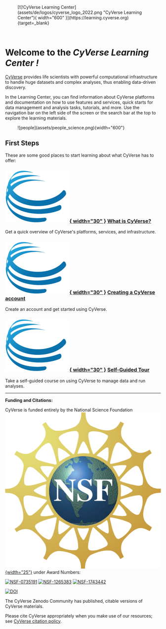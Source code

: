 <figure markdown>
  [![!CyVerse Learning Center](assets/de/logos/cyverse_logo_2022.png "CyVerse Learning Center"){ width="600" }](https://learning.cyverse.org){target=_blank}
</figure>

<br>

# Welcome to the ***CyVerse Learning Center*** *!*

[CyVerse](https://cyverse.org) provides life scientists with powerful computational infrastructure to handle huge datasets and complex analyses, thus enabling data-driven discovery.

In the Learning Center, you can find information about CyVerse platforms and documentation on how to use features and services, quick starts for data management and analysis tasks, tutorials, and more. Use the navigation bar on the left side of the screen or the search bar at the top to explore the learning materials.

<figure markdown>
  ![people](assets/people_science.png){width="600"}
</figure>



## First Steps

These are some good places to start learning about what CyVerse has to offer:

### **[![!What](assets/de/logos/cyverse_ball_2022.png "Account"){ width="30" }](what_is_cyverse.md) [What is CyVerse?](what_is_cyverse.md)**

Get a quick overview of CyVerse's platforms, services, and infrastructure.

### **[![!Account](assets/de/logos/cyverse_ball_2022.png "Account"){ width="30" }](account.md) [Creating a CyVerse account](account.md)**

Create an account and get started using CyVerse.

### **[![!Account](assets/de/logos/cyverse_ball_2022.png "Account"){ width="30" }](mooc.md) [Self-Guided Tour](mooc.md)**

Take a self-guided course on using CyVerse to manage data and run analyses. 


-----------------------------------------------------------------------

**Funding and Citations:**

CyVerse is funded entirely by the National Science Foundation [![NSF](assets/nsf.png){width="25"}](https://nsf.gov) under Award Numbers:

[![NSF-0735191](https://img.shields.io/badge/NSF-0735191-blue.svg)](https://www.nsf.gov/awardsearch/showAward?AWD_ID=0735191)  [![NSF-1265383](https://img.shields.io/badge/NSF-1265383-blue.svg)](https://www.nsf.gov/awardsearch/showAward?AWD_ID=1265383)  [![NSF-1743442](https://img.shields.io/badge/NSF-1743442-blue.svg)](https://www.nsf.gov/awardsearch/showAward?AWD_ID=1743442)

[![DOI](https://img.shields.io/badge/Zenodo-CyVerse%20Community-blue)](https://zenodo.org/communities/cyverse)

The CyVerse Zenodo Community has published, citable versions of CyVerse materials.

Please cite CyVerse appropriately when you make use of our resources; see [CyVerse citation policy](https://cyverse.org/policies/cite-cyverse).

